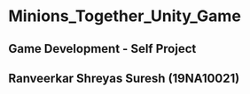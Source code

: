 # Minions_Together_Unity_Game
## Game Development - Self Project
## Ranveerkar Shreyas Suresh (19NA10021)
